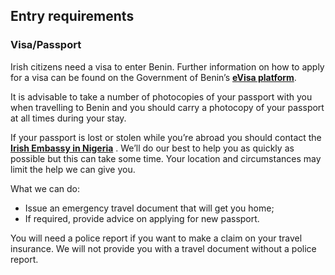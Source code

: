 ## Entry requirements

### **Visa/Passport**

Irish citizens need a visa to enter Benin. Further information on how to apply for a visa can be found on the Government of Benin’s [**eVisa platform**](https://evisa.bj/).

It is advisable to take a number of photocopies of your passport with you when travelling to Benin and you should carry a photocopy of your passport at all times during your stay.

If your passport is lost or stolen while you’re abroad you should contact the [**Irish Embassy in Nigeria**](https://www.ireland.ie/en/nigeria/abuja/) . We’ll do our best to help you as quickly as possible but this can take some time. Your location and circumstances may limit the help we can give you.

What we can do:

* Issue an emergency travel document that will get you home;
* If required, provide advice on applying for new passport.

You will need a police report if you want to make a claim on your travel insurance. We will not provide you with a travel document without a police report.